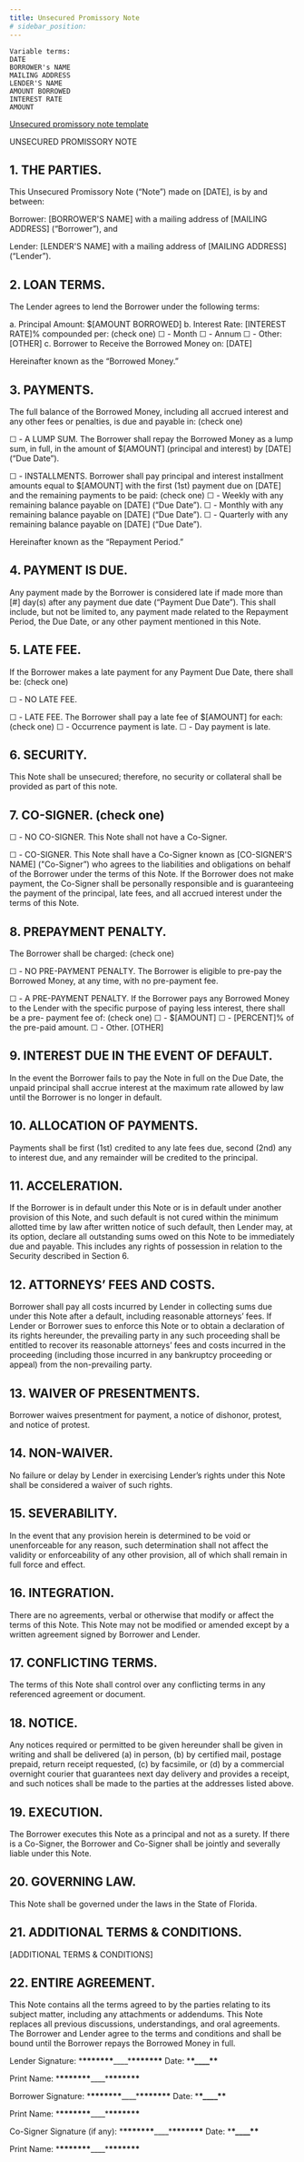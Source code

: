 ```yaml
---
title: Unsecured Promissory Note
# sidebar_position:
---
```


```
Variable terms:
DATE
BORROWER's NAME
MAILING ADDRESS
LENDER'S NAME
AMOUNT BORROWED
INTEREST RATE
AMOUNT
```

[Unsecured promissory note template](../papers/unsecured-promissory-note.docx)

UNSECURED PROMISSORY NOTE

## 1. THE PARTIES. 

This Unsecured Promissory Note (“Note”) made on [DATE], is by and between:

Borrower: [BORROWER'S NAME] with a mailing address of [MAILING ADDRESS] (“Borrower”), and

Lender: [LENDER'S NAME] with a mailing address of [MAILING ADDRESS] (“Lender”).

## 2. LOAN TERMS. 

The Lender agrees to lend the Borrower under the following terms:

a. Principal Amount: $[AMOUNT BORROWED]
b. Interest Rate: [INTEREST RATE]% compounded per: (check one)
  ☐ - Month
  ☐ - Annum
  ☐ - Other: [OTHER]
c. Borrower to Receive the Borrowed Money on: [DATE]

Hereinafter known as the “Borrowed Money.”

## 3. PAYMENTS. 

The full balance of the Borrowed Money, including all accrued interest and any other fees or penalties, is due and payable in: (check one)

  ☐ - A LUMP SUM. The Borrower shall repay the Borrowed Money as a lump sum, in full, in the amount of $[AMOUNT] (principal and interest) by [DATE] (“Due         Date”).

  ☐ - INSTALLMENTS. Borrower shall pay principal and interest installment amounts equal to $[AMOUNT] with the first (1st) payment due on [DATE] and the           remaining payments to be paid: (check one)
  ☐ - Weekly with any remaining balance payable on [DATE] (“Due Date”).
  ☐ - Monthly with any remaining balance payable on [DATE] (“Due Date”).
  ☐ - Quarterly with any remaining balance payable on [DATE] (“Due Date”).

Hereinafter known as the “Repayment Period.”

## 4. PAYMENT IS DUE. 

Any payment made by the Borrower is considered late if made more than [#] day(s) after any payment due date (“Payment Due Date”). This shall include, but not be limited to, any payment made related to the Repayment Period, the Due Date, or any other payment mentioned in this Note.

## 5. LATE FEE. 

If the Borrower makes a late payment for any Payment Due Date, there shall be: (check one)

  ☐ - NO LATE FEE.

  ☐ - LATE FEE. The Borrower shall pay a late fee of $[AMOUNT] for each: (check one)
  ☐ - Occurrence payment is late.
  ☐ - Day payment is late.

## 6. SECURITY. 

This Note shall be unsecured; therefore, no security or collateral shall be provided as part of this note.

## 7. CO-SIGNER. (check one)

  ☐ - NO CO-SIGNER. This Note shall not have a Co-Signer.

  ☐ - CO-SIGNER. This Note shall have a Co-Signer known as [CO-SIGNER'S NAME] ("Co-Signer”) who agrees to the liabilities and obligations on behalf of the       Borrower under the terms of this Note. If the Borrower does not make payment, the Co-Signer shall be personally responsible and is guaranteeing the         payment of the principal, late fees, and all accrued interest under the terms of this Note.

## 8. PREPAYMENT PENALTY. 

The Borrower shall be charged: (check one)

  ☐ - NO PRE-PAYMENT PENALTY. The Borrower is eligible to pre-pay the Borrowed Money, at any time, with no pre-payment fee.

  ☐ - A PRE-PAYMENT PENALTY. If the Borrower pays any Borrowed Money to the Lender with the specific purpose of paying less interest, there shall be a pre-       payment fee of: (check one)
  ☐ - $[AMOUNT]
  ☐ - [PERCENT]% of the pre-paid amount.
  ☐ - Other. [OTHER]

## 9. INTEREST DUE IN THE EVENT OF DEFAULT. 

In the event the Borrower fails to pay the Note in full on the Due Date, the unpaid principal shall accrue interest at the maximum rate allowed by law until the Borrower is no longer in default.

## 10. ALLOCATION OF PAYMENTS. 

Payments shall be first (1st) credited to any late fees due, second (2nd) any to interest due, and any remainder will be credited to the principal.

## 11. ACCELERATION. 

If the Borrower is in default under this Note or is in default under another provision of this Note, and such default is not cured within the minimum allotted time by law after written notice of such default, then Lender may, at its option, declare all outstanding sums owed on this Note to be immediately due and payable. This includes any rights of possession in relation to the Security described in Section 6.

## 12. ATTORNEYS’ FEES AND COSTS. 

Borrower shall pay all costs incurred by Lender in collecting sums due under this Note after a default, including reasonable attorneys’ fees. If Lender or Borrower sues to enforce this Note or to obtain a declaration of its rights hereunder, the prevailing party in any such proceeding shall be entitled to recover its reasonable attorneys’ fees and costs incurred in the proceeding (including those incurred in any bankruptcy proceeding or appeal) from the non-prevailing party.

## 13. WAIVER OF PRESENTMENTS. 

Borrower waives presentment for payment, a notice of dishonor, protest, and notice of protest.

## 14. NON-WAIVER. 

No failure or delay by Lender in exercising Lender’s rights under this Note shall be considered a waiver of such rights.

## 15. SEVERABILITY. 

In the event that any provision herein is determined to be void or unenforceable for any reason, such determination shall not affect the validity or enforceability of any other provision, all of which shall remain in full force and effect.

## 16. INTEGRATION. 

There are no agreements, verbal or otherwise that modify or affect the terms of this Note. This Note may not be modified or amended except by a written agreement signed by Borrower and Lender.

## 17. CONFLICTING TERMS. 

The terms of this Note shall control over any conflicting terms in any referenced agreement or document.

## 18. NOTICE. 

Any notices required or permitted to be given hereunder shall be given in writing and shall be delivered (a) in person, (b) by certified mail, postage prepaid, return receipt requested, (c) by facsimile, or (d) by a commercial overnight courier that guarantees next day delivery and provides a receipt, and such notices shall be made to the parties at the addresses listed above.

## 19. EXECUTION. 

The Borrower executes this Note as a principal and not as a surety. If there is a Co-Signer, the Borrower and Co-Signer shall be jointly and severally liable under this Note.

## 20. GOVERNING LAW. 

This Note shall be governed under the laws in the State of Florida.

## 21. ADDITIONAL TERMS & CONDITIONS. 

[ADDITIONAL TERMS & CONDITIONS]

## 22. ENTIRE AGREEMENT. 

This Note contains all the terms agreed to by the parties relating to its subject matter, including any attachments or addendums. This Note replaces all previous discussions, understandings, and oral agreements. The Borrower and Lender agree to the terms and conditions and shall be bound until the Borrower repays the Borrowed Money in full.

Lender Signature: \***\*\*\*\*\*\*\***\_\_\_\_\***\*\*\*\*\*\*\*** Date: \***\*\_\_\_\_\*\***

Print Name: \***\*\*\*\*\*\*\***\_\_\_\_\***\*\*\*\*\*\*\***

Borrower Signature: \***\*\*\*\*\*\*\***\_\_\_\_\***\*\*\*\*\*\*\*** Date: \***\*\_\_\_\_\*\***

Print Name: \***\*\*\*\*\*\*\***\_\_\_\_\***\*\*\*\*\*\*\***

Co-Signer Signature (if any): \***\*\*\*\*\*\*\***\_\_\_\_\***\*\*\*\*\*\*\*** Date: \***\*\_\_\_\_\*\***

Print Name: \***\*\*\*\*\*\*\***\_\_\_\_\***\*\*\*\*\*\*\***
